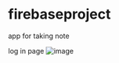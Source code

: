 # firebaseproject

app for taking note 

log in page
![image](https://github.com/user-attachments/assets/8fab0bf7-5632-4473-a24d-2809e9f915d3)
